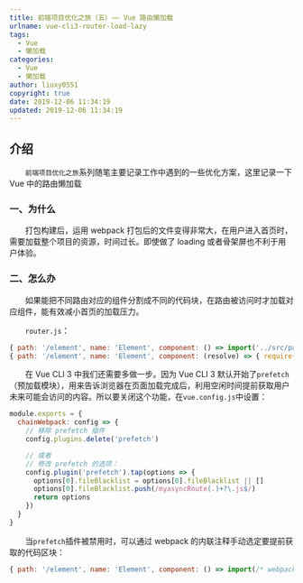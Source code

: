 ```yaml
---
title: 前端项目优化之旅（五）—— Vue 路由懒加载
urlname: vue-cli3-router-load-lazy
tags:
  - Vue
  - 懒加载
categories:
  - Vue
  - 懒加载
author: liuxy0551
copyright: true
date: 2019-12-06 11:34:19
updated: 2019-12-06 11:34:19
---
```


## 介绍

　　`前端项目优化之旅`系列随笔主要记录工作中遇到的一些优化方案，这里记录一下 Vue 中的路由懒加载
<!--more-->


### 一、为什么

　　打包构建后，运用 webpack 打包后的文件变得非常大，在用户进入首页时，需要加载整个项目的资源，时间过长。即使做了 loading 或者骨架屏也不利于用户体验。


### 二、怎么办

　　如果能把不同路由对应的组件分割成不同的代码块，在路由被访问时才加载对应组件，能有效减小首页的加载压力。

　　`router.js`：

``` javascript
{ path: '/element', name: 'Element', component: () => import('../src/pages/element') }                          // 未使用懒加载
{ path: '/element', name: 'Element', component: (resolve) => { require(['../src/pages/element'], resolve) }}    // 使用懒加载
```

　　在 Vue CLI 3 中我们还需要多做一步。因为 Vue CLI 3 默认开始了`prefetch`（预加载模块），用来告诉浏览器在页面加载完成后，利用空闲时间提前获取用户未来可能会访问的内容。所以要关闭这个功能，在`vue.config.js`中设置：

``` javascript
module.exports = {
  chainWebpack: config => {
    // 移除 prefetch 插件
    config.plugins.delete('prefetch')

    // 或者
    // 修改 prefetch 的选项：
    config.plugin('prefetch').tap(options => {
      options[0].fileBlacklist = options[0].fileBlacklist || []
      options[0].fileBlacklist.push(/myasyncRoute(.)+?\.js$/)
      return options
    })
  }
}
```

　　当`prefetch`插件被禁用时，可以通过 webpack 的内联注释手动选定要提前获取的代码区块：

``` javascript
{ path: '/element', name: 'Element', component: () => import(/* webpackPrefetch: true */ '../src/pages/element') }
```

